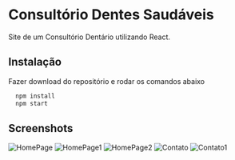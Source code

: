 
# Consultório Dentes Saudáveis

Site de um Consultório Dentário utilizando React.



## Instalação

Fazer download do repositório e rodar os comandos abaixo

```bash
  npm install
  npm start
```


## Screenshots

![HomePage](https://i.imgur.com/jjFHcoM.png)
![HomePage1](https://i.imgur.com/ZlFIOvX.png)
![HomePage2](https://i.imgur.com/B7ZbfyS.png)
![Contato](https://i.imgur.com/COtb0yv.png)
![Contato1](https://i.imgur.com/M5EM0va.png)
